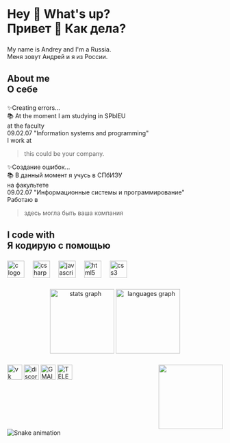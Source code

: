 <h1 align="left">Hey 👋 What's up?  <br> Привет 👋 Как  дела?</h1>

###

<p align="left">My name is Andrey and I'm a Russia. <br> Меня зовут Андрей и я из России.</p>

###

<h2 align="left">About me <br> О себе </h2>

###

<p align="left">✨Creating errors...<br>📚 At the moment I am studying in SPbIEU <br>at the faculty <br>09.02.07 "Information systems and programming" <br> I work at 
  <blockquote>this could be your company.</blockquote></p>



<p align="left">✨Создание ошибок...<br>📚 В данный момент я учусь в СПбИЭУ <br>на факультете <br>09.02.07 "Информационные системы и программирование"<br>Работаю в <blockquote>здесь могла быть ваша компания</blockquote></p>

###

<h2 align="left">I code  with <br> Я кодирую с помощью</h2>

###

<div align="left">
  
  <img src="https://cdn.jsdelivr.net/gh/devicons/devicon/icons/c/c-original.svg" height="40" alt="c logo"  />
  <img width="12" />
  <img src="https://skillicons.dev/icons?i=cs" height="40" alt="csharp logo"  />
  <img width="12" />
  <img src="https://cdn.jsdelivr.net/gh/devicons/devicon/icons/javascript/javascript-original.svg" height="40" alt="javascript logo"  />
  <img width="12" />
  <img src="https://skillicons.dev/icons?i=html" height="40" alt="html5 logo"  />
  <img width="12" />
  <img src="https://skillicons.dev/icons?i=css" height="40" alt="css3 logo"  />
</div>

###



<div align="center">
  <img src="https://github-readme-stats.vercel.app/api?username=T19R&hide_title=false&hide_rank=false&show_icons=true&include_all_commits=true&count_private=true&disable_animations=false&theme=dracula&locale=en&hide_border=false" height="150" alt="stats graph"  />
  <img src="https://github-readme-stats.vercel.app/api/top-langs?username=T19R&locale=en&hide_title=false&layout=compact&card_width=320&langs_count=5&theme=dracula&hide_border=false" height="150" alt="languages graph"  />
</div>

###

<img align="right" height="150" src="https://i.imgflip.com/65efzo.gif"  />

###



###

<div align="left">

  <a href="https://vk.com/t19rsap"><img src="https://img.shields.io/badge/-Vkontakte-003f5c?style=for-the-badge&logo=Vke" height="35" alt="vk"  /></a>
  <a href="DS.html"><img src="https://img.shields.io/static/v1?message=Discord&logo=discord&label=&color=7289DA&logoColor=white&labelColor=&style=for-the-badge" height="35" alt="discord logo"  /></a>
  <a href="Gm.html"><img src="https://img.shields.io/static/v1?message=Gmail&logo=gmail&label=&color=D14836&logoColor=white&labelColor=&style=for-the-badge" height="35" alt="GMAIL"  /></a>
  <a href="https://web.telegram.org/k/#@T19RrRr"><img src="https://img.shields.io/badge/Telegram-2CA5E0?style=flat-squeare&logo=telegram&logoColor=white" height="35" alt="TELEGRAM"  /></a>
</div>

###  

<br clear="both">

<img src="https://raw.githubusercontent.com/T19R/T19R/output/snake.svg" alt="Snake animation" />

###
